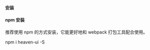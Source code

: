 #### 安装

#### npm 安装
推荐使用 npm 的方式安装，它能更好地和 webpack 打包工具配合使用。


<ClientOnly>
<heaven-input></heaven-input>
</ClientOnly>


npm i heaven-ui -S